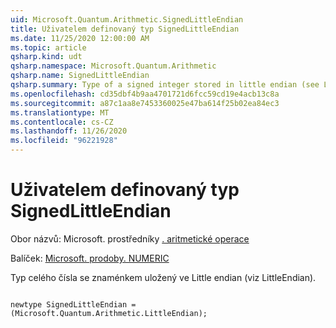 ```yaml
---
uid: Microsoft.Quantum.Arithmetic.SignedLittleEndian
title: Uživatelem definovaný typ SignedLittleEndian
ms.date: 11/25/2020 12:00:00 AM
ms.topic: article
qsharp.kind: udt
qsharp.namespace: Microsoft.Quantum.Arithmetic
qsharp.name: SignedLittleEndian
qsharp.summary: Type of a signed integer stored in little endian (see LittleEndian).
ms.openlocfilehash: cd35dbf4b9aa4701721d6fcc59cd19e4acb13c8a
ms.sourcegitcommit: a87c1aa8e7453360025e47ba614f25b02ea84ec3
ms.translationtype: MT
ms.contentlocale: cs-CZ
ms.lasthandoff: 11/26/2020
ms.locfileid: "96221928"
---
```

# <a name="signedlittleendian-user-defined-type"></a>Uživatelem definovaný typ SignedLittleEndian

Obor názvů: Microsoft. prostředníky [. aritmetické operace](xref:Microsoft.Quantum.Arithmetic)

Balíček: [Microsoft. prodoby. NUMERIC](https://nuget.org/packages/Microsoft.Quantum.Numerics)


Typ celého čísla se znaménkem uložený ve Little endian (viz LittleEndian).

```qsharp

newtype SignedLittleEndian = (Microsoft.Quantum.Arithmetic.LittleEndian);
```

